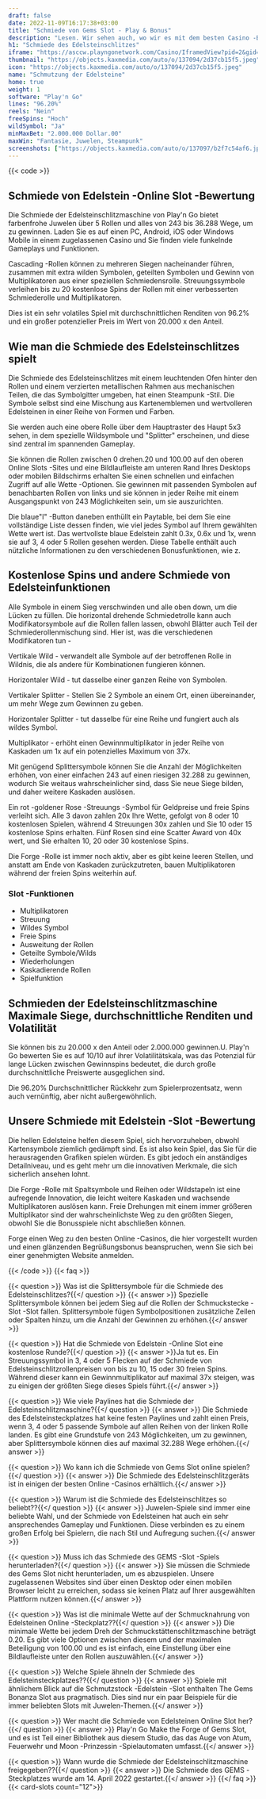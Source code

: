 ```yaml
---
draft: false
date: 2022-11-09T16:17:38+03:00
title: "Schmiede von Gems Slot - Play & Bonus"
description: "Lesen. Wir sehen auch, wo wir es mit dem besten Casino -Bonus spielen können."
h1: "Schmiede des Edelsteinschlitzes"
iframe: "https://asccw.playngonetwork.com/Casino/IframedView?pid=2&gid=forgeofgems&lang=en_US&practice=1&channel=desktop&div=flashobject&width=100%25&height=100%25&user=&password=&ctx=&demo=2&brand=&lobby=&rccurrentsessiontime=0&rcintervaltime=0&rcaccounthistoryurl=&rccontinueurl=&rcexiturl=&rchistoryurlmode=&autoplaylimits=0&autoplayreset=0&callback=flashCallback&rcmga=&resourcelevel=0&hasjackpots=False&country=&pauseplay=&playlimit=&selftest=&sessiontime=&coreweburl=https://asccw.playngonetwork.com/&showpoweredby=True"
thumbnail: "https://objects.kaxmedia.com/auto/o/137094/2d37cb15f5.jpeg"
icon: "https://objects.kaxmedia.com/auto/o/137094/2d37cb15f5.jpeg"
name: "Schmutzung der Edelsteine"
home: true
weight: 1
software: "Play'n Go"
lines: "96.20%"
reels: "Nein"
freeSpins: "Hoch"
wildSymbol: "Ja"
minMaxBet: "2.000.000 Dollar.00"
maxWin: "Fantasie, Juwelen, Steampunk"
screenshots: ["https://objects.kaxmedia.com/auto/o/137097/b2f7c54af6.jpeg"]
---
```


{{< code >}}<h2>Schmiede von Edelstein -Online Slot -Bewertung</h2><p>Die Schmiede der Edelsteinschlitzmaschine von Play'n Go bietet farbenfrohe Juwelen über 5 Rollen und alles von 243 bis 36.288 Wege, um zu gewinnen. Laden Sie es auf einen PC, Android, iOS oder Windows Mobile in einem zugelassenen Casino und Sie finden viele funkelnde Gameplays und Funktionen.</p><p>Cascading -Rollen können zu mehreren Siegen nacheinander führen, zusammen mit extra wilden Symbolen, geteilten Symbolen und Gewinn von Multiplikatoren aus einer speziellen Schmiedensrolle. Streuungssymbole verleihen bis zu 20 kostenlose Spins der Rollen mit einer verbesserten Schmiederolle und Multiplikatoren.</p><p>Dies ist ein sehr volatiles Spiel mit durchschnittlichen Renditen von 96.2% und ein großer potenzieller Preis im Wert von 20.000 x den Anteil.</p><h2>Wie man die Schmiede des Edelsteinschlitzes spielt</h2><p>Die Schmiede des Edelsteinschlitzes mit einem leuchtenden Ofen hinter den Rollen und einem verzierten metallischen Rahmen aus mechanischen Teilen, die das Symbolgitter umgeben, hat einen Steampunk -Stil. Die Symbole selbst sind eine Mischung aus Kartenemblemen und wertvolleren Edelsteinen in einer Reihe von Formen und Farben.</p><p>Sie werden auch eine obere Rolle über dem Hauptraster des Haupt 5x3 sehen, in dem spezielle Wildsymbole und "Splitter" erscheinen, und diese sind zentral im spannenden Gameplay.</p><p>Sie können die Rollen zwischen 0 drehen.20 und 100.00 auf den oberen Online Slots -Sites und eine Bildlaufleiste am unteren Rand Ihres Desktops oder mobilen Bildschirms erhalten Sie einen schnellen und einfachen Zugriff auf alle Wette -Optionen. Sie gewinnen mit passenden Symbolen auf benachbarten Rollen von links und sie können in jeder Reihe mit einem Ausgangspunkt von 243 Möglichkeiten sein, um sie auszurichten.</p><p>Die blaue"I" -Button daneben enthüllt ein Paytable, bei dem Sie eine vollständige Liste dessen finden, wie viel jedes Symbol auf Ihrem gewählten Wette wert ist. Das wertvollste blaue Edelstein zahlt 0.3x, 0.6x und 1x, wenn sie auf 3, 4 oder 5 Rollen gesehen werden. Diese Tabelle enthält auch nützliche Informationen zu den verschiedenen Bonusfunktionen, wie z.</p><h2>Kostenlose Spins und andere Schmiede von Edelsteinfunktionen</h2><p>Alle Symbole in einem Sieg verschwinden und alle oben down, um die Lücken zu füllen. Die horizontal drehende Schmiedetrolle kann auch Modifikatorsymbole auf die Rollen fallen lassen, obwohl Blätter auch Teil der Schmiederollenmischung sind. Hier ist, was die verschiedenen Modifikatoren tun -</p><p>Vertikale Wild - verwandelt alle Symbole auf der betroffenen Rolle in Wildnis, die als andere für Kombinationen fungieren können.</p><p>Horizontaler Wild - tut dasselbe einer ganzen Reihe von Symbolen.</p><p>Vertikaler Splitter - Stellen Sie 2 Symbole an einem Ort, einen übereinander, um mehr Wege zum Gewinnen zu geben.</p><p>Horizontaler Splitter - tut dasselbe für eine Reihe und fungiert auch als wildes Symbol.</p><p>Multiplikator - erhöht einen Gewinnmultiplikator in jeder Reihe von Kaskaden um 1x auf ein potenzielles Maximum von 37x.</p><p>Mit genügend Splittersymbole können Sie die Anzahl der Möglichkeiten erhöhen, von einer einfachen 243 auf einen riesigen 32.288 zu gewinnen, wodurch Sie weitaus wahrscheinlicher sind, dass Sie neue Siege bilden, und daher weitere Kaskaden auslösen.</p><p>Ein rot -goldener Rose -Streuungs -Symbol für Geldpreise und freie Spins verleiht sich. Alle 3 davon zahlen 20x Ihre Wette, gefolgt von 8 oder 10 kostenlosen Spielen, während 4 Streuungen 30x zahlen und Sie 10 oder 15 kostenlose Spins erhalten. Fünf Rosen sind eine Scatter Award von 40x wert, und Sie erhalten 10, 20 oder 30 kostenlose Spins.</p><p>Die Forge -Rolle ist immer noch aktiv, aber es gibt keine leeren Stellen, und anstatt am Ende von Kaskaden zurückzutreten, bauen Multiplikatoren während der freien Spins weiterhin auf.</p><h3>
Slot -Funktionen</h3><ul>
<li></span>
Multiplikatoren</li>
<li></span>
Streuung</li>
<li></span>
Wildes Symbol</li>
<li></span>
Freie Spins</li>
<li></span>
Ausweitung der Rollen</li>
<li></span>
Geteilte Symbole/Wilds</li>
<li></span>
Wiederholungen</li>
<li></span>
Kaskadierende Rollen</li>
<li></span>
Spielfunktion</li></ul><h2>Schmieden der Edelsteinschlitzmaschine Maximale Siege, durchschnittliche Renditen und Volatilität</h2><p>Sie können bis zu 20.000 x den Anteil oder 2.000.000 gewinnen.U. Play'n Go bewerten Sie es auf 10/10 auf ihrer Volatilitätskala, was das Potenzial für lange Lücken zwischen Gewinnspins bedeutet, die durch große durchschnittliche Preiswerte ausgeglichen sind.</p><p>Die 96.20% Durchschnittlicher Rückkehr zum Spielerprozentsatz, wenn auch vernünftig, aber nicht außergewöhnlich.</p><h2>Unsere Schmiede mit Edelstein -Slot -Bewertung</h2><p>Die hellen Edelsteine helfen diesem Spiel, sich hervorzuheben, obwohl Kartensymbole ziemlich gedämpft sind. Es ist also kein Spiel, das Sie für die herausragenden Grafiken spielen würden. Es gibt jedoch ein anständiges Detailniveau, und es geht mehr um die innovativen Merkmale, die sich sicherlich ansehen lohnt.</p><p>Die Forge -Rolle mit Spaltsymbole und Reihen oder Wildstapeln ist eine aufregende Innovation, die leicht weitere Kaskaden und wachsende Multiplikatoren auslösen kann.  Freie Drehungen mit einem immer größeren Multiplikator sind der wahrscheinlichste Weg zu den größten Siegen, obwohl Sie die Bonusspiele nicht abschließen können.</p><p>Forge einen Weg zu den besten Online -Casinos, die hier vorgestellt wurden und einen glänzenden Begrüßungsbonus beanspruchen, wenn Sie sich bei einer genehmigten Website anmelden.</p>
{{< /code >}}
{{< faq >}}

{{< question >}} Was ist die Splittersymbole für die Schmiede des Edelsteinschlitzes?{{</ question >}}
{{< answer >}} Spezielle Splittersymbole können bei jedem Sieg auf die Rollen der Schmuckstecke -Slot -Slot fallen. Splittersymbole fügen Symbolpositionen zusätzliche Zeilen oder Spalten hinzu, um die Anzahl der Gewinnen zu erhöhen.{{</ answer >}}

{{< question >}} Hat die Schmiede von Edelstein -Online Slot eine kostenlose Runde?{{</ question >}}
{{< answer >}}Ja tut es. Ein Streuungssymbol in 3, 4 oder 5 Flecken auf der Schmiede von Edelsteinschlitzrollenpreisen von bis zu 10, 15 oder 30 freien Spins. Während dieser kann ein Gewinnmultiplikator auf maximal 37x steigen, was zu einigen der größten Siege dieses Spiels führt.{{</ answer >}}

{{< question >}} Wie viele Paylines hat die Schmiede der Edelsteinschlitzmaschine?{{</ question >}}
{{< answer >}} Die Schmiede des Edelsteinsteckplatzes hat keine festen Paylines und zahlt einen Preis, wenn 3, 4 oder 5 passende Symbole auf allen Reihen von der linken Rolle landen. Es gibt eine Grundstufe von 243 Möglichkeiten, um zu gewinnen, aber Splittersymbole können dies auf maximal 32.288 Wege erhöhen.{{</ answer >}}

{{< question >}} Wo kann ich die Schmiede von Gems Slot online spielen?{{</ question >}}
{{< answer >}} Die Schmiede des Edelsteinschlitzgeräts ist in einigen der besten Online -Casinos erhältlich.{{</ answer >}}

{{< question >}} Warum ist die Schmiede des Edelsteinschlitzes so beliebt??{{</ question >}}
{{< answer >}} Juwelen-Spiele sind immer eine beliebte Wahl, und der Schmiede von Edelsteinen hat auch ein sehr ansprechendes Gameplay und Funktionen. Diese verbinden es zu einem großen Erfolg bei Spielern, die nach Stil und Aufregung suchen.{{</ answer >}}

{{< question >}} Muss ich das Schmiede des GEMS -Slot -Spiels herunterladen?{{</ question >}}
{{< answer >}} Sie müssen die Schmiede des Gems Slot nicht herunterladen, um es abzuspielen. Unsere zugelassenen Websites sind über einen Desktop oder einen mobilen Browser leicht zu erreichen, sodass sie keinen Platz auf Ihrer ausgewählten Plattform nutzen können.{{</ answer >}}

{{< question >}} Was ist die minimale Wette auf der Schmucknahrung von Edelsteinen Online -Steckplatz??{{</ question >}}
{{< answer >}} Die minimale Wette bei jedem Dreh der Schmuckstättenschlitzmaschine beträgt 0.20. Es gibt viele Optionen zwischen diesem und der maximalen Beteiligung von 100.00 und es ist einfach, eine Einstellung über eine Bildlaufleiste unter den Rollen auszuwählen.{{</ answer >}}

{{< question >}} Welche Spiele ähneln der Schmiede des Edelsteinsteckplatzes??{{</ question >}}
{{< answer >}} Spiele mit ähnlichem Blick auf die Schmutzstock -Edelstein -Slot enthalten The Gems Bonanza Slot aus pragmatisch. Dies sind nur ein paar Beispiele für die immer beliebten Slots mit Juwelen-Themen.{{</ answer >}}

{{< question >}} Wer macht die Schmiede von Edelsteinen Online Slot her?{{</ question >}}
{{< answer >}} Play'n Go Make the Forge of Gems Slot, und es ist Teil einer Bibliothek aus diesem Studio, das das Auge von Atum, Feuerwehr und Moon -Prinzessin -Spielautomaten umfasst.{{</ answer >}}

{{< question >}} Wann wurde die Schmiede der Edelsteinschlitzmaschine freigegeben??{{</ question >}}
{{< answer >}} Die Schmiede des GEMS -Steckplatzes wurde am 14. April 2022 gestartet.{{</ answer >}}
{{</ faq >}}
{{< card-slots count="12">}}